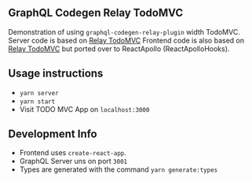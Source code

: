 ## GraphQL Codegen Relay TodoMVC

Demonstration of using `graphql-codegen-relay-plugin` width TodoMVC.
Server code is based on [Relay TodoMVC](https://github.com/relayjs/relay-examples/tree/master/todo)
Frontend code is also based on [Relay TodoMVC](https://github.com/relayjs/relay-examples/tree/master/todo) but ported over to ReactApollo (ReactApolloHooks).

## Usage instructions

- `yarn server`
- `yarn start`
- Visit TODO MVC App on `localhost:3000`

## Development Info

- Frontend uses `create-react-app`.
- GraphQL Server uns on port `3001`
- Types are generated with the command `yarn generate:types`
